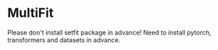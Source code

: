 # MultiFit
Please don't install setfit package in advance!
Need to install pytorch, transformers and datasets in advance.

